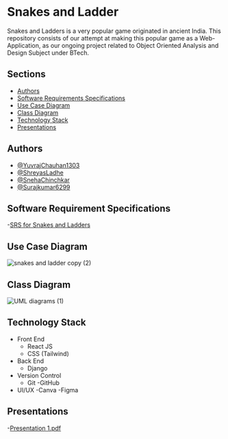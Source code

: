 
# Snakes and Ladder

Snakes and Ladders is a very popular game originated in ancient India. This repository consists of our attempt at making this popular game as a Web-Application, as our ongoing project related to Object Oriented Analysis and Design Subject under BTech. 

## Sections

- [Authors](#authors)
- [Software Requirements Specifications](#software-requirement-specifications)
- [Use Case Diagram](#use-case-diagram)
- [Class Diagram](#class-diagram)
- [Technology Stack](#technology-stack)
- [Presentations](#presentations)


## Authors

- [@YuvrajChauhan1303](https://www.github.com/YuvrajChauhan1303)
- [@ShreyasLadhe](https://github.com/ShreyasLadhe)
- [@SnehaChinchkar](https://github.com/SnehaChinchkar)
- [@Surajkumar6299](https://github.com/Surajkumar6299)

## Software Requirement Specifications
-[SRS for Snakes and Ladders](https://github.com/snakes-and-ladders-oops-project/snakes-and-ladders/files/12910307/SRS_for_Snakes_and_Ladders_CS261_OOPS_Project.pdf)

## Use Case Diagram
![snakes and ladder copy (2)](https://github.com/snakes-and-ladders-oops-project/snakes-and-ladders/assets/131424478/c9ef756d-8d39-4077-ba77-a0ea4774b8e1)

## Class Diagram
![UML diagrams (1)](https://github.com/snakes-and-ladders-oops-project/snakes-and-ladders/assets/128424631/8ddbca76-9afb-4837-9abc-9e6a03c2d15d)

## Technology Stack

- Front End
    - React JS
    - CSS (Tailwind)
- Back End
    - Django
- Version Control
    - Git
    -GitHub
- UI/UX
    -Canva
    -Figma

## Presentations

-[Presentation 1.pdf](https://github.com/snakes-and-ladders-oops-project/snakes-and-ladders/files/12910467/Presentation.1.pdf)
